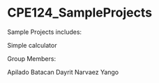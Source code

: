 # CPE124_SampleProjects
Sample Projects includes:

Simple calculator

Group Members:

Apilado
Batacan
Dayrit
Narvaez
Yango
